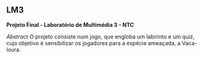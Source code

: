 ## LM3

**Projeto Final - Laboratório de Multimédia 3 - NTC**

*Abstract*
O projeto consiste num jogo, que engloba um labirinto e um quiz, cujo objetivo é sensibilizar os jogadores para a espécie ameaçada, a Vaca-loura. 
